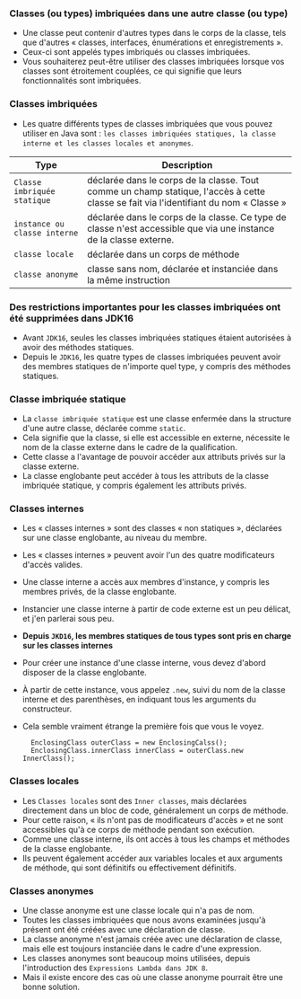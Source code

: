 ### **Classes (ou types) imbriquées dans une autre classe (ou type)**
+ Une classe peut contenir d'autres types dans le corps de la classe, tels que d'autres « classes, interfaces, énumérations et enregistrements ».
+ Ceux-ci sont appelés types imbriqués ou classes imbriquées.
+ Vous souhaiterez peut-être utiliser des classes imbriquées lorsque vos classes sont étroitement couplées, ce qui signifie que leurs fonctionnalités sont imbriquées.


### **Classes imbriquées**
+ Les quatre différents types de classes imbriquées que vous pouvez utiliser en Java sont : `les classes imbriquées statiques, la classe interne et les classes locales et anonymes`.


|Type| Description                                                                                                                            |
|-------|----------------------------------------------------------------------------------------------------------------------------------------|
|`Classe imbriquée statique`| déclarée dans le corps de la classe. Tout comme un champ statique, l'accès à cette classe se fait via l'identifiant du nom « Classe »  |
|`instance ou classe interne`| déclarée dans le corps de la classe. Ce type de classe n'est accessible que via une instance de la classe externe.                     |
|`classe locale`| déclarée dans un corps de méthode                                                                                                      |
|`classe anonyme`| classe sans nom, déclarée et instanciée dans la même instruction                                                                       |


### **Des restrictions importantes pour les classes imbriquées ont été supprimées dans JDK16**
+ Avant `JDK16`, seules les classes imbriquées statiques étaient autorisées à avoir des méthodes statiques.
+ Depuis le `JDK16`, les quatre types de classes imbriquées peuvent avoir des membres statiques de n'importe quel type, y compris des méthodes statiques.

### **Classe imbriquée statique**
+ La `classe imbriquée statique` est une classe enfermée dans la structure d'une autre classe, déclarée comme `static`.
+ Cela signifie que la classe, si elle est accessible en externe, nécessite le nom de la classe externe dans le cadre de la qualification.
+ Cette classe a l'avantage de pouvoir accéder aux attributs privés sur la classe externe.
+ La classe englobante peut accéder à tous les attributs de la classe imbriquée statique, y compris également les attributs privés.

### **Classes internes**
+ Les « classes internes » sont des classes « non statiques », déclarées sur une classe englobante, au niveau du membre.
+ Les « classes internes » peuvent avoir l'un des quatre modificateurs d'accès valides.
+ Une classe interne a accès aux membres d'instance, y compris les membres privés, de la classe englobante.
+ Instancier une classe interne à partir de code externe est un peu délicat, et j'en parlerai sous peu.
+ **Depuis `JKD16`, les membres statiques de tous types sont pris en charge sur les classes internes**
+ Pour créer une instance d'une classe interne, vous devez d'abord disposer de la classe englobante.
+ À partir de cette instance, vous appelez `.new`, suivi du nom de la classe interne et des parenthèses, en indiquant tous les arguments du constructeur.
+ Cela semble vraiment étrange la première fois que vous le voyez.

        EnclosingClass outerClass = new EnclosingCalss();
        EnclosingClass.innerClass innerClass = outerClass.new InnerClass();


### **Classes locales**
+ Les `Classes locales` sont des `Inner classes`, mais déclarées directement dans un bloc de code, généralement un corps de méthode.
+ Pour cette raison, « ils n'ont pas de modificateurs d'accès » et ne sont accessibles qu'à ce corps de méthode pendant son exécution.
+ Comme une classe interne, ils ont accès à tous les champs et méthodes de la classe englobante.
+ Ils peuvent également accéder aux variables locales et aux arguments de méthode, qui sont définitifs ou effectivement définitifs.

### **Classes anonymes**
+ Une classe anonyme est une classe locale qui n'a pas de nom.
+ Toutes les classes imbriquées que nous avons examinées jusqu'à présent ont été créées avec une déclaration de classe.
+ La classe anonyme n'est jamais créée avec une déclaration de classe, mais elle est toujours instanciée dans le cadre d'une expression.
+ Les classes anonymes sont beaucoup moins utilisées, depuis l'introduction des `Expressions Lambda dans JDK 8`.
+ Mais il existe encore des cas où une classe anonyme pourrait être une bonne solution.



